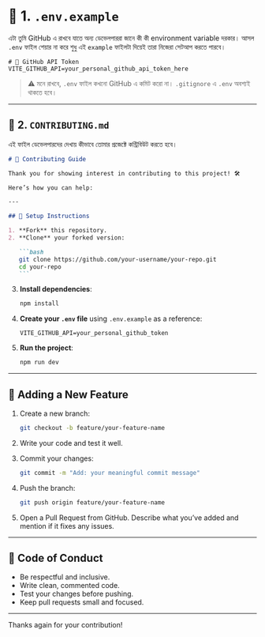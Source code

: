 # 📁 1. `.env.example`

এটা তুমি GitHub এ রাখবে যাতে অন্য ডেভেলপাররা জানে কী কী environment variable দরকার। আসল `.env` ফাইল শেয়ার না করে শুধু এই `example` ফাইলটা দিয়েই তারা নিজেরা সেটআপ করতে পারবে।

```env
# 🔐 GitHub API Token
VITE_GITHUB_API=your_personal_github_api_token_here
```

> ⚠️ মনে রাখবে, `.env` ফাইল কখনো GitHub এ কমিট করো না। `.gitignore` এ `.env` অবশ্যই থাকতে হবে।

---

## 📄 2. `CONTRIBUTING.md`

এই ফাইল ডেভেলপারদের দেখায় কীভাবে তোমার প্রজেক্টে কন্ট্রিবিউট করতে হবে।

````md
# 🤝 Contributing Guide

Thank you for showing interest in contributing to this project! 🛠️

Here’s how you can help:

---

## 🔧 Setup Instructions

1. **Fork** this repository.
2. **Clone** your forked version:

   ```bash
   git clone https://github.com/your-username/your-repo.git
   cd your-repo
   ```
````

3. **Install dependencies**:

   ```bash
   npm install
   ```

4. **Create your `.env` file** using `.env.example` as a reference:

   ```env
   VITE_GITHUB_API=your_personal_github_token
   ```

5. **Run the project**:

   ```bash
   npm run dev
   ```

---

## 🚀 Adding a New Feature

1. Create a new branch:

   ```bash
   git checkout -b feature/your-feature-name
   ```

2. Write your code and test it well.

3. Commit your changes:

   ```bash
   git commit -m "Add: your meaningful commit message"
   ```

4. Push the branch:

   ```bash
   git push origin feature/your-feature-name
   ```

5. Open a Pull Request from GitHub.
   Describe what you’ve added and mention if it fixes any issues.

---

## 📜 Code of Conduct

- Be respectful and inclusive.
- Write clean, commented code.
- Test your changes before pushing.
- Keep pull requests small and focused.

---

Thanks again for your contribution!
